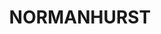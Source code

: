 ---
lastmod: '2025-04-06T06:05:20+00:00'
latitude: -33.723263
layout: suburb
longitude: 151.108249
postcode: '2076'
state: NSW
title: NORMANHURST
url: /nsw/normanhurst/
---